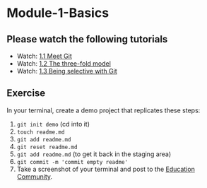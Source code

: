 # Module-1-Basics

## Please watch the following tutorials

* Watch: [1.1 Meet Git](https://youtu.be/-XmpLT30Xl0)
* Watch: [1.2 The three-fold model](https://youtu.be/pYwoIy97VBY)
* Watch: [1.3 Being selective with Git](https://youtu.be/onaXtpgS0R0)


## Exercise 

In your terminal, create a demo project that replicates these steps:
1. `git init demo` (cd into it)
2. `touch readme.md`
3. `git add readme.md`
4. `git reset readme.md`
5. `git add readme.md` (to get it back in the staging area)
6. `git commit -m 'commit empty readme'`
7. Take a screenshot of your terminal and post to the [Education Community](https://education.github.community/c/teachers).



